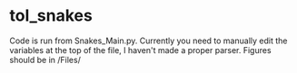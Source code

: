 # tol_snakes

Code is run from Snakes_Main.py. Currently you need to manually edit the variables at the top of the file, I haven't made a proper parser.
Figures should be in /Files/
